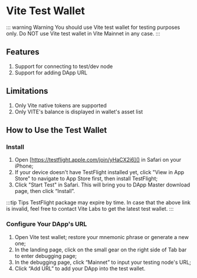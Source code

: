 # Vite Test Wallet
::: warning Warning
You should use Vite test wallet for testing purposes only. Do NOT use Vite test wallet in Vite Mainnet in any case. 
:::

## Features
1. Support for connecting to test/dev node
2. Support for adding DApp URL

## Limitations
1. Only Vite native tokens are supported
2. Only VITE's balance is displayed in wallet's asset list

## How to Use the Test Wallet

### Install
1. Open [https://testflight.apple.com/join/yHaCX2i6]() in Safari on your iPhone;
2. If your device doesn't have TestFlight installed yet, click "View in App Store" to navigate to App Store first, then install TestFlight;
3. Click "Start Test" in Safari. This will bring you to DApp Master download page, then click “Install”.

:::tip Tips
TestFlight package may expire by time. In case that the above link is invalid, feel free to contact Vite Labs to get the latest test wallet.
:::

### Configure Your DApp's URL 
1. Open Vite test wallet; restore your mnemonic phrase or generate a new one;
2. In the landing page, click on the small gear on the right side of Tab bar to enter debugging page;
3. In the debugging page, click “Mainnet” to input your testing node's URL;
4. Click “Add URL” to add your DApp into the test wallet.

